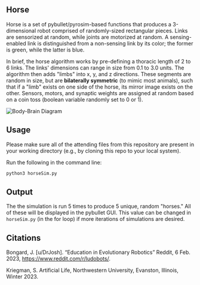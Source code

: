 ## Horse

Horse is a set of pybullet/pyrosim-based functions that produces a 3-dimensional robot comprised of randomly-sized rectangular pieces. Links are sensorized at random, while joints are motorized at random. A sensing-enabled link is distinguished from a non-sensing link by its color; the former is green, while the latter is blue. 

In brief, the horse algorithm works by pre-defining a thoracic length of 2 to 6 links. The links' dimensions can range in size from 0.1 to 3.0 units. The algorithm then adds "limbs" into x, y, and z directions. These segments are random in size, but are **bilaterally symmetric** (to mimic most animals), such that if a "limb" exists on one side of the horse, its mirror image exists on the other. Sensors, motors, and synaptic weights are assigned at random based on a coin toss (boolean variable randomly set to 0 or 1).

![Body-Brain Diagram](https://imgur.com/Hx3oQeB)


## Usage

Please make sure all of the attending files from this repository are present in your working directory (e.g., by cloning this repo to your local system).

Run the following in the command line:

```bash
python3 horseSim.py
```


## Output

The the simulation is run 5 times to produce 5 unique, random "horses." All of these will be displayed in the pybullet GUI. This value can be changed in ```horseSim.py``` (in the for loop) if more iterations of simulations are desired. 


## Citations
Bongard, J. [u/DrJosh]. “Education in Evolutionary Robotics” Reddit, 6 Feb. 2023, https://www.reddit.com/r/ludobots/.

Kriegman, S. Artificial Life, Northwestern University, Evanston, Illinois, Winter 2023.
